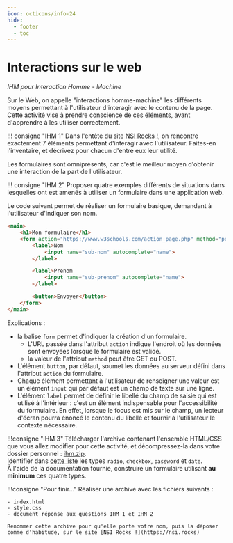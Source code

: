 ```yaml
---
icon: octicons/info-24
hide:
  - footer
  - toc
---
```

# Interactions sur le web
*IHM pour Interaction Homme - Machine*

Sur le Web, on appelle "interactions homme-machine" les différents moyens permettant à l'utilisateur d'interagir avec le contenu de la page. Cette activité vise à prendre conscience de ces éléments, avant d'apprendre à les utiliser correctement.  

!!! consigne "IHM 1"
    Dans l'entête du site [NSI Rocks !](https://nsi.rocks), on rencontre exactement 7 éléments permettant d'interagir avec l'utilisateur. Faites-en l'inventaire, et décrivez pour chacun d'entre eux leur utilité.

Les formulaires sont omniprésents, car c'est le meilleur moyen d'obtenir une interaction de la part de l'utilisateur.

!!! consigne "IHM 2"
    Proposer quatre exemples différents de situations dans lesquelles ont est amenés à utiliser un formulaire dans une application web.

Le code suivant permet de réaliser un formulaire basique, demandant à l'utilisateur d'indiquer son nom.

```html
<main>
    <h1>Mon formulaire</h1>
    <form action="https://www.w3schools.com/action_page.php" method="post">
        <label>Nom 
            <input name="sub-nom" autocomplete="name">
        </label>

        <label>Prenom 
            <input name="sub-prenom" autocomplete="name">
        </label>

        <button>Envoyer</button>
    </form>
</main>
```
Explications :  

- la balise `form` permet d'indiquer la création d'un formulaire.  
    - L'URL passée dans l'attribut `action` indique l'endroit où les données sont envoyées lorsque le formulaire est validé.  
    - la valeur de l'attribut `method` peut être GET ou POST.  
- L'élément `button`, par défaut, soumet les données au serveur défini dans l'attribut `action` du formulaire.  
- Chaque élément permettant à l'utilisateur de renseigner une valeur est un élément `input` qui par défaut est un champ de texte sur une ligne.  
- L'élément `label` permet de définir le libellé du champ de saisie qui est utilisé à l'intérieur : c'est un élément indispensable pour l'accessibilité du formulaire. En effet, lorsque le focus est mis sur le champ, un lecteur d'écran pourra énoncé le contenu du libellé et fournir à l'utilisateur le contexte nécessaire.

!!!consigne "IHM 3"
    Télécharger l'archive contenant l'ensemble HTML/CSS que vous allez modifier pour cette activité, et décompressez-la dans votre dossier personnel : [ihm.zip](https://github.com/mathieunicolas/nsi/blob/master/docs/files/ihm.zip).  
    Identifier dans [cette liste](https://developer.mozilla.org/fr/docs/Web/HTML/Element/input#les_diff%C3%A9rents_types_de_champs_input) les types `radio`, `checkbox`, `password` et `date`.  
    À l'aide de la documentation fournie, construire un formulaire utilisant **au minimum** ces quatre types.


!!!consigne "Pour finir..."
    Réaliser une archive avec les fichiers suivants :

    - index.html
    - style.css
    - document réponse aux questions IHM 1 et IHM 2

    Renommer cette archive pour qu'elle porte votre nom, puis la déposer comme d'habitude, sur le site [NSI Rocks !](https://nsi.rocks)